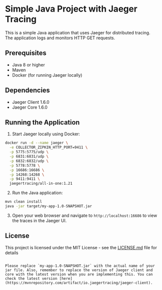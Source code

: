 # Simple Java Project with Jaeger Tracing

This is a simple Java application that uses Jaeger for distributed tracing. The application logs and monitors HTTP GET requests.

## Prerequisites

- Java 8 or higher
- Maven
- Docker (for running Jaeger locally)

## Dependencies

- Jaeger Client 1.6.0
- Jaeger Core 1.6.0

## Running the Application

1. Start Jaeger locally using Docker:

```bash
docker run -d --name jaeger \
  -e COLLECTOR_ZIPKIN_HTTP_PORT=9411 \
  -p 5775:5775/udp \
  -p 6831:6831/udp \
  -p 6832:6832/udp \
  -p 5778:5778 \
  -p 16686:16686 \
  -p 14268:14268 \
  -p 9411:9411 \
  jaegertracing/all-in-one:1.21
```

2. Run the Java application:

```bash
mvn clean install
java -jar target/my-app-1.0-SNAPSHOT.jar
```

3. Open your web browser and navigate to `http://localhost:16686` to view the traces in the Jaeger UI.

## License

This project is licensed under the MIT License - see the [LICENSE.md](LICENSE.md) file for details
```

Please replace `my-app-1.0-SNAPSHOT.jar` with the actual name of your jar file. Also, remember to replace the version of Jaeger client and core with the latest version when you are implementing this. You can check the latest version [here](https://mvnrepository.com/artifact/io.jaegertracing/jaeger-client).
```

